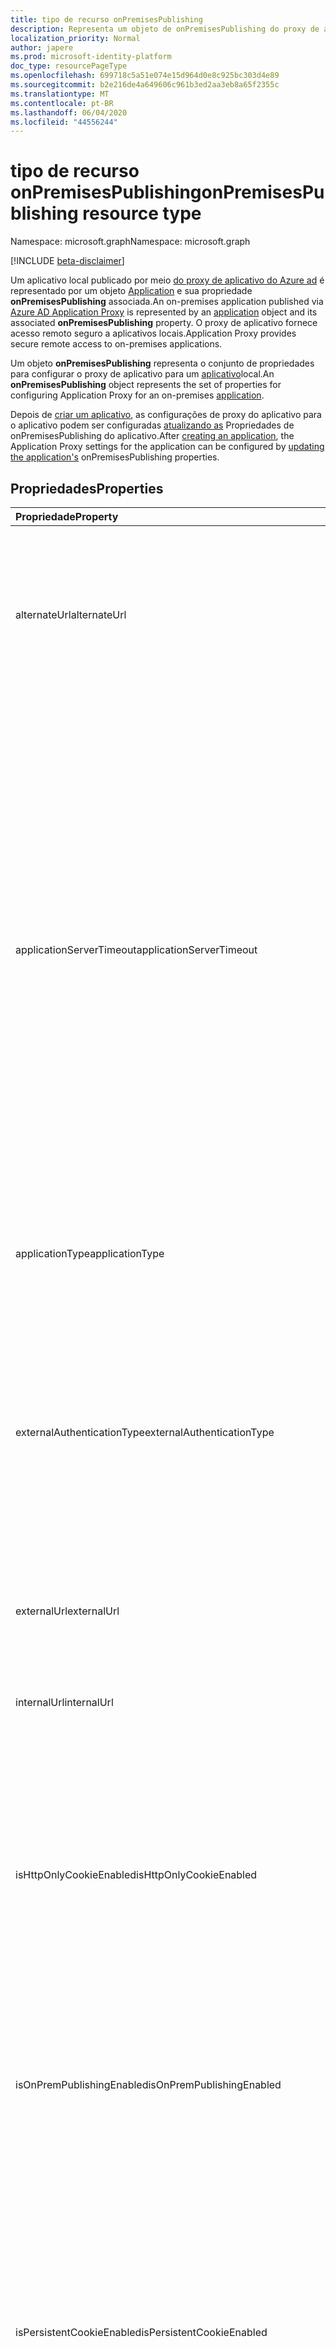 ```yaml
---
title: tipo de recurso onPremisesPublishing
description: Representa um objeto de onPremisesPublishing do proxy de aplicativo.
localization_priority: Normal
author: japere
ms.prod: microsoft-identity-platform
doc_type: resourcePageType
ms.openlocfilehash: 699718c5a51e074e15d964d0e8c925bc303d4e89
ms.sourcegitcommit: b2e216de4a649606c961b3ed2aa3eb8a65f2355c
ms.translationtype: MT
ms.contentlocale: pt-BR
ms.lasthandoff: 06/04/2020
ms.locfileid: "44556244"
---
```

# <a name="onpremisespublishing-resource-type"></a><span data-ttu-id="df0d9-103">tipo de recurso onPremisesPublishing</span><span class="sxs-lookup"><span data-stu-id="df0d9-103">onPremisesPublishing resource type</span></span>

<span data-ttu-id="df0d9-104">Namespace: microsoft.graph</span><span class="sxs-lookup"><span data-stu-id="df0d9-104">Namespace: microsoft.graph</span></span>

[!INCLUDE [beta-disclaimer](../../includes/beta-disclaimer.md)]

<span data-ttu-id="df0d9-105">Um aplicativo local publicado por meio [do proxy de aplicativo do Azure ad](https://aka.ms/whyappproxy) é representado por um objeto [Application](application.md) e sua propriedade **onPremisesPublishing** associada.</span><span class="sxs-lookup"><span data-stu-id="df0d9-105">An on-premises application published via [Azure AD Application Proxy](https://aka.ms/whyappproxy) is represented by an [application](application.md) object and its associated **onPremisesPublishing** property.</span></span> <span data-ttu-id="df0d9-106">O proxy de aplicativo fornece acesso remoto seguro a aplicativos locais.</span><span class="sxs-lookup"><span data-stu-id="df0d9-106">Application Proxy provides secure remote access to on-premises applications.</span></span>

<span data-ttu-id="df0d9-107">Um objeto **onPremisesPublishing** representa o conjunto de propriedades para configurar o proxy de aplicativo para um [aplicativo](application.md)local.</span><span class="sxs-lookup"><span data-stu-id="df0d9-107">An **onPremisesPublishing** object represents the set of properties for configuring Application Proxy for an on-premises [application](application.md).</span></span> 

<span data-ttu-id="df0d9-108">Depois de [criar um aplicativo](../api/application-post-applications.md), as configurações de proxy do aplicativo para o aplicativo podem ser configuradas [atualizando as](../api/application-update.md) Propriedades de onPremisesPublishing do aplicativo.</span><span class="sxs-lookup"><span data-stu-id="df0d9-108">After [creating an application](../api/application-post-applications.md), the Application Proxy settings for the application can be configured by [updating the application's](../api/application-update.md) onPremisesPublishing properties.</span></span>

## <a name="properties"></a><span data-ttu-id="df0d9-109">Propriedades</span><span class="sxs-lookup"><span data-stu-id="df0d9-109">Properties</span></span>

| <span data-ttu-id="df0d9-110">Propriedade</span><span class="sxs-lookup"><span data-stu-id="df0d9-110">Property</span></span>|<span data-ttu-id="df0d9-111">Tipo</span><span class="sxs-lookup"><span data-stu-id="df0d9-111">Type</span></span>|<span data-ttu-id="df0d9-112">Descrição</span><span class="sxs-lookup"><span data-stu-id="df0d9-112">Description</span></span>|
|:---------------|:--------|:----------|
|<span data-ttu-id="df0d9-113">alternateUrl</span><span class="sxs-lookup"><span data-stu-id="df0d9-113">alternateUrl</span></span>|<span data-ttu-id="df0d9-114">String</span><span class="sxs-lookup"><span data-stu-id="df0d9-114">String</span></span>| <span data-ttu-id="df0d9-115">Se você estiver configurando um gerente de tráfego na frente de vários aplicativos de proxy de aplicativo, o alternateUrl será a URL amigável para o usuário que apontará para o Gerenciador de tráfego.</span><span class="sxs-lookup"><span data-stu-id="df0d9-115">If you are configuring a traffic manager in front of multiple App Proxy applications, the alternateUrl is the user-friendly URL that will point to the traffic manager.</span></span> |
|<span data-ttu-id="df0d9-116">applicationServerTimeout</span><span class="sxs-lookup"><span data-stu-id="df0d9-116">applicationServerTimeout</span></span>|<span data-ttu-id="df0d9-117">String</span><span class="sxs-lookup"><span data-stu-id="df0d9-117">String</span></span>| <span data-ttu-id="df0d9-118">A duração que o conector aguardará por uma resposta do aplicativo backend antes de fechar a conexão.</span><span class="sxs-lookup"><span data-stu-id="df0d9-118">The duration the connector will wait for a response from the backend application before closing the connection.</span></span> <span data-ttu-id="df0d9-119">Os valores possíveis são `default` : `long` .</span><span class="sxs-lookup"><span data-stu-id="df0d9-119">Possible values are `default`, `long`.</span></span> <span data-ttu-id="df0d9-120">Quando definido como padrão, o tempo limite do aplicativo de back-end tem um tamanho de 85 segundos.</span><span class="sxs-lookup"><span data-stu-id="df0d9-120">When set to default, the backend application timeout has a length of 85 seconds.</span></span> <span data-ttu-id="df0d9-121">Quando definido como Long, o tempo limite de back-end é aumentado para 180 segundos.</span><span class="sxs-lookup"><span data-stu-id="df0d9-121">When set to long, the backend timeout is increased to 180 seconds.</span></span> <span data-ttu-id="df0d9-122">Use `long` se o servidor levar mais de 85 segundos para responder às solicitações ou se você não conseguir acessar o aplicativo e o status de erro for "tempo limite de back-end".</span><span class="sxs-lookup"><span data-stu-id="df0d9-122">Use `long` if your server takes more than 85 seconds to respond to requests or if you are unable to access the application and the error status is "Backend Timeout".</span></span> <span data-ttu-id="df0d9-123">O valor padrão é `default`.</span><span class="sxs-lookup"><span data-stu-id="df0d9-123">Default value is `default`.</span></span> |
|<span data-ttu-id="df0d9-124">applicationType</span><span class="sxs-lookup"><span data-stu-id="df0d9-124">applicationType</span></span>|<span data-ttu-id="df0d9-125">Cadeia de caracteres</span><span class="sxs-lookup"><span data-stu-id="df0d9-125">String</span></span>| <span data-ttu-id="df0d9-126">Indica se este aplicativo é um aplicativo configurado de proxy de aplicativo.</span><span class="sxs-lookup"><span data-stu-id="df0d9-126">Indicates if this application is an Application Proxy configured application.</span></span> <span data-ttu-id="df0d9-127">Isso é predefinido pelo sistema.</span><span class="sxs-lookup"><span data-stu-id="df0d9-127">This is pre-set by the system.</span></span> <span data-ttu-id="df0d9-128">Somente leitura.</span><span class="sxs-lookup"><span data-stu-id="df0d9-128">Read-only.</span></span> |
|<span data-ttu-id="df0d9-129">externalAuthenticationType</span><span class="sxs-lookup"><span data-stu-id="df0d9-129">externalAuthenticationType</span></span>|<span data-ttu-id="df0d9-130">String</span><span class="sxs-lookup"><span data-stu-id="df0d9-130">String</span></span>| <span data-ttu-id="df0d9-131">Detalha a configuração de pré-autenticação para o aplicativo.</span><span class="sxs-lookup"><span data-stu-id="df0d9-131">Details the pre-authentication setting for the application.</span></span> <span data-ttu-id="df0d9-132">A pré-autenticação impõe que os usuários devem se autenticar antes de acessar o aplicativo.</span><span class="sxs-lookup"><span data-stu-id="df0d9-132">Pre-authentication enforces that users must authenticate before accessing the app.</span></span> <span data-ttu-id="df0d9-133">PassThru não requer autenticação.</span><span class="sxs-lookup"><span data-stu-id="df0d9-133">Passthru does not require authentication.</span></span> <span data-ttu-id="df0d9-134">Os valores possíveis são: `passthru` e `aadPreAuthentication`.</span><span class="sxs-lookup"><span data-stu-id="df0d9-134">Possible values are: `passthru`, `aadPreAuthentication`.</span></span> |
|<span data-ttu-id="df0d9-135">externalUrl</span><span class="sxs-lookup"><span data-stu-id="df0d9-135">externalUrl</span></span>|<span data-ttu-id="df0d9-136">String</span><span class="sxs-lookup"><span data-stu-id="df0d9-136">String</span></span>| <span data-ttu-id="df0d9-137">A URL externa publicada para o aplicativo.</span><span class="sxs-lookup"><span data-stu-id="df0d9-137">The published external url for the application.</span></span> <span data-ttu-id="df0d9-138">Por exemplo, https://intranet-contoso.msappproxy.net/.</span><span class="sxs-lookup"><span data-stu-id="df0d9-138">For example, https://intranet-contoso.msappproxy.net/.</span></span>  |
|<span data-ttu-id="df0d9-139">internalUrl</span><span class="sxs-lookup"><span data-stu-id="df0d9-139">internalUrl</span></span>|<span data-ttu-id="df0d9-140">String</span><span class="sxs-lookup"><span data-stu-id="df0d9-140">String</span></span>| <span data-ttu-id="df0d9-141">A URL interna do aplicativo.</span><span class="sxs-lookup"><span data-stu-id="df0d9-141">The internal url of the application.</span></span> <span data-ttu-id="df0d9-142">Por exemplo, https://intranet/.</span><span class="sxs-lookup"><span data-stu-id="df0d9-142">For example, https://intranet/.</span></span> |
|<span data-ttu-id="df0d9-143">isHttpOnlyCookieEnabled</span><span class="sxs-lookup"><span data-stu-id="df0d9-143">isHttpOnlyCookieEnabled</span></span>|<span data-ttu-id="df0d9-144">Booliano</span><span class="sxs-lookup"><span data-stu-id="df0d9-144">Boolean</span></span>| <span data-ttu-id="df0d9-145">Indica se o sinalizador de cookie HTTPOnly deve ser definido nos cabeçalhos de resposta HTTP.</span><span class="sxs-lookup"><span data-stu-id="df0d9-145">Indicates if the HTTPOnly cookie flag should be set in the HTTP response headers.</span></span> <span data-ttu-id="df0d9-146">Defina esse valor como `true` para que os cookies de proxy do aplicativo incluam o sinalizador HTTPOnly nos cabeçalhos de resposta http.</span><span class="sxs-lookup"><span data-stu-id="df0d9-146">Set this value to `true` to have Application Proxy cookies include the HTTPOnly flag in the HTTP response headers.</span></span> <span data-ttu-id="df0d9-147">Se estiver usando os serviços de área de trabalho remota, defina esse valor como false.</span><span class="sxs-lookup"><span data-stu-id="df0d9-147">If using Remote Desktop Services, set this value to False.</span></span> <span data-ttu-id="df0d9-148">O valor padrão é `false`.</span><span class="sxs-lookup"><span data-stu-id="df0d9-148">Default value is `false`.</span></span> |
|<span data-ttu-id="df0d9-149">isOnPremPublishingEnabled</span><span class="sxs-lookup"><span data-stu-id="df0d9-149">isOnPremPublishingEnabled</span></span>|<span data-ttu-id="df0d9-150">Booliano</span><span class="sxs-lookup"><span data-stu-id="df0d9-150">Boolean</span></span>| <span data-ttu-id="df0d9-151">Indica se o aplicativo está sendo publicado no momento por meio do proxy de aplicativo ou não.</span><span class="sxs-lookup"><span data-stu-id="df0d9-151">Indicates if the application is currently being published via Application Proxy or not.</span></span> <span data-ttu-id="df0d9-152">Isso é predefinido pelo sistema.</span><span class="sxs-lookup"><span data-stu-id="df0d9-152">This is pre-set by the system.</span></span> <span data-ttu-id="df0d9-153">Somente leitura.</span><span class="sxs-lookup"><span data-stu-id="df0d9-153">Read-only.</span></span> |
|<span data-ttu-id="df0d9-154">isPersistentCookieEnabled</span><span class="sxs-lookup"><span data-stu-id="df0d9-154">isPersistentCookieEnabled</span></span>|<span data-ttu-id="df0d9-155">Booliano</span><span class="sxs-lookup"><span data-stu-id="df0d9-155">Boolean</span></span>| <span data-ttu-id="df0d9-156">Indica se o sinalizador de cookie persistente deve ser definido nos cabeçalhos de resposta HTTP.</span><span class="sxs-lookup"><span data-stu-id="df0d9-156">Indicates if the Persistent cookie flag should be set in the HTTP response headers.</span></span> <span data-ttu-id="df0d9-157">Mantenha este valor definido como `false` .</span><span class="sxs-lookup"><span data-stu-id="df0d9-157">Keep this value set to `false`.</span></span> <span data-ttu-id="df0d9-158">Use essa configuração apenas para aplicativos que não podem compartilhar cookies entre processos.</span><span class="sxs-lookup"><span data-stu-id="df0d9-158">Only use this setting for applications that can't share cookies between processes.</span></span> <span data-ttu-id="df0d9-159">Para obter mais informações sobre configurações de cookie, consulte [configurações de cookie para acessar aplicativos locais no Azure Active Directory](https://docs.microsoft.com/azure/active-directory/manage-apps/application-proxy-configure-cookie-settings).</span><span class="sxs-lookup"><span data-stu-id="df0d9-159">For more information about cookie settings, see [Cookie settings for accessing on-premises applications in Azure Active Directory](https://docs.microsoft.com/azure/active-directory/manage-apps/application-proxy-configure-cookie-settings).</span></span> <span data-ttu-id="df0d9-160">O valor padrão é `false`.</span><span class="sxs-lookup"><span data-stu-id="df0d9-160">Default value is `false`.</span></span> |
|<span data-ttu-id="df0d9-161">isSecureCookieEnabled</span><span class="sxs-lookup"><span data-stu-id="df0d9-161">isSecureCookieEnabled</span></span>|<span data-ttu-id="df0d9-162">Booliano</span><span class="sxs-lookup"><span data-stu-id="df0d9-162">Boolean</span></span>| <span data-ttu-id="df0d9-163">Indica se o sinalizador de cookie seguro deve ser definido nos cabeçalhos de resposta HTTP.</span><span class="sxs-lookup"><span data-stu-id="df0d9-163">Indicates if the Secure cookie flag should be set in the HTTP response headers.</span></span> <span data-ttu-id="df0d9-164">Defina esse valor como `true` para transmitir cookies por meio de um canal seguro, como uma solicitação HTTPS criptografada.</span><span class="sxs-lookup"><span data-stu-id="df0d9-164">Set this value to `true` to transmit cookies over a secure channel such as an encrypted HTTPS request.</span></span> <span data-ttu-id="df0d9-165">O valor padrão é `true`.</span><span class="sxs-lookup"><span data-stu-id="df0d9-165">Default value is `true`.</span></span>|
|<span data-ttu-id="df0d9-166">isTranslateHostHeaderEnabled</span><span class="sxs-lookup"><span data-stu-id="df0d9-166">isTranslateHostHeaderEnabled</span></span>|<span data-ttu-id="df0d9-167">Booliano</span><span class="sxs-lookup"><span data-stu-id="df0d9-167">Boolean</span></span>| <span data-ttu-id="df0d9-168">Indica se o aplicativo deve traduzir URLs nos cabeçalhos de resposta.</span><span class="sxs-lookup"><span data-stu-id="df0d9-168">Indicates if the application should translate urls in the reponse headers.</span></span> <span data-ttu-id="df0d9-169">Mantenha esse valor como `true` a menos que seu aplicativo requerido o cabeçalho de host original na solicitação de autenticação.</span><span class="sxs-lookup"><span data-stu-id="df0d9-169">Keep this value as `true` unless your application required the original host header in the authentication request.</span></span> <span data-ttu-id="df0d9-170">O valor padrão é `true`.</span><span class="sxs-lookup"><span data-stu-id="df0d9-170">Default value is `true`.</span></span>|
|<span data-ttu-id="df0d9-171">isTranslateLinksInBodyEnabled</span><span class="sxs-lookup"><span data-stu-id="df0d9-171">isTranslateLinksInBodyEnabled</span></span>|<span data-ttu-id="df0d9-172">Booliano</span><span class="sxs-lookup"><span data-stu-id="df0d9-172">Boolean</span></span>| <span data-ttu-id="df0d9-173">Indica se o aplicativo deve traduzir URLs no corpo do aplicativo.</span><span class="sxs-lookup"><span data-stu-id="df0d9-173">Indicates if the application should translate urls in the application body.</span></span> <span data-ttu-id="df0d9-174">Mantenha esse valor como `false` a menos que você tenha links HTML codificados para outros aplicativos locais e não use domínios personalizados.</span><span class="sxs-lookup"><span data-stu-id="df0d9-174">Keep this value as `false` unless you have hardcoded HTML links to other on-premises applications and don't use custom domains.</span></span> <span data-ttu-id="df0d9-175">Para obter mais informações, consulte [conversão de link com o proxy de aplicativo](https://docs.microsoft.com/azure/active-directory/manage-apps/application-proxy-configure-hard-coded-link-translation).</span><span class="sxs-lookup"><span data-stu-id="df0d9-175">For more information, see [Link translation with Application Proxy](https://docs.microsoft.com/azure/active-directory/manage-apps/application-proxy-configure-hard-coded-link-translation).</span></span> <span data-ttu-id="df0d9-176">O valor padrão é `false`.</span><span class="sxs-lookup"><span data-stu-id="df0d9-176">Default value is `false`.</span></span>|
|<span data-ttu-id="df0d9-177">singleSignOnSettings</span><span class="sxs-lookup"><span data-stu-id="df0d9-177">singleSignOnSettings</span></span>|[<span data-ttu-id="df0d9-178">onPremisesPublishingSingleSignOn</span><span class="sxs-lookup"><span data-stu-id="df0d9-178">onPremisesPublishingSingleSignOn</span></span>](onpremisespublishingsinglesignon.md)| <span data-ttu-id="df0d9-179">Representa a configuração de logon único para o aplicativo local.</span><span class="sxs-lookup"><span data-stu-id="df0d9-179">Represents the single sign-on configuration for the on-premises application.</span></span> |
|<span data-ttu-id="df0d9-180">verifiedCustomDomainCertificatesMetadata</span><span class="sxs-lookup"><span data-stu-id="df0d9-180">verifiedCustomDomainCertificatesMetadata</span></span>|[<span data-ttu-id="df0d9-181">verifiedCustomDomainCertificatesMetadata</span><span class="sxs-lookup"><span data-stu-id="df0d9-181">verifiedCustomDomainCertificatesMetadata</span></span>](verifiedcustomdomaincertificatesmetadata.md)| <span data-ttu-id="df0d9-182">Detalhes do certificado associado ao aplicativo quando um domínio personalizado está em uso.</span><span class="sxs-lookup"><span data-stu-id="df0d9-182">Details of the certificate associated with the application when a custom domain is in use.</span></span> <span data-ttu-id="df0d9-183">`null`ao usar o domínio padrão.</span><span class="sxs-lookup"><span data-stu-id="df0d9-183">`null` when using the default domain.</span></span> <span data-ttu-id="df0d9-184">Somente leitura.</span><span class="sxs-lookup"><span data-stu-id="df0d9-184">Read-only.</span></span>|
|<span data-ttu-id="df0d9-185">verifiedCustomDomainKeyCredential</span><span class="sxs-lookup"><span data-stu-id="df0d9-185">verifiedCustomDomainKeyCredential</span></span>|[<span data-ttu-id="df0d9-186">keycredential</span><span class="sxs-lookup"><span data-stu-id="df0d9-186">keyCredential</span></span>](keycredential.md)| <span data-ttu-id="df0d9-187">A credencial de chave associada para o domínio personalizado usado.</span><span class="sxs-lookup"><span data-stu-id="df0d9-187">The associated key credential for the custom domain used.</span></span> |
|<span data-ttu-id="df0d9-188">verifiedCustomDomainPasswordCredential</span><span class="sxs-lookup"><span data-stu-id="df0d9-188">verifiedCustomDomainPasswordCredential</span></span>|[<span data-ttu-id="df0d9-189">passwordCredential</span><span class="sxs-lookup"><span data-stu-id="df0d9-189">passwordCredential</span></span>](passwordcredential.md)| <span data-ttu-id="df0d9-190">A credencial de senha associada para o domínio personalizado usado.</span><span class="sxs-lookup"><span data-stu-id="df0d9-190">The associated password credential for the custom domain used.</span></span> |



## <a name="json-representation"></a><span data-ttu-id="df0d9-191">Representação JSON</span><span class="sxs-lookup"><span data-stu-id="df0d9-191">JSON representation</span></span>

<span data-ttu-id="df0d9-192">Veja a seguir uma representação JSON do recurso.</span><span class="sxs-lookup"><span data-stu-id="df0d9-192">Here is a JSON representation of the resource.</span></span>

<!-- {
  "blockType": "resource",
  "optionalProperties": [

  ],
  "@odata.type": "microsoft.graph.onPremisesPublishing"
}-->

```json
{
  "alternateUrl": "String",
  "applicationServerTimeout": "String",
  "applicationType": "String",
  "externalAuthenticationType": "String",
  "externalUrl": "String",
  "internalUrl": "String",
  "isHttpOnlyCookieEnabled": true,
  "isOnPremPublishingEnabled": true,
  "isPersistentCookieEnabled": true,
  "isSecureCookieEnabled": true,
  "isTranslateHostHeaderEnabled": true,
  "isTranslateLinksInBodyEnabled": true,
  "singleSignOnSettings": {"@odata.type": "microsoft.graph.onPremisesPublishingSingleSignOn"},
  "verifiedCustomDomainCertificatesMetadata": {"@odata.type": "microsoft.graph.verifiedCustomDomainCertificatesMetadata"},
  "verifiedCustomDomainKeyCredential": {"@odata.type": "microsoft.graph.keyCredential"},
  "verifiedCustomDomainPasswordCredential": {"@odata.type": "microsoft.graph.passwordCredential"}
}

```

<!-- uuid: 8fcb5dbc-d5aa-4681-8e31-b001d5168d79
2019-02-04 14:57:30 UTC -->
<!--
{
  "type": "#page.annotation",
  "description": "onPremisesPublishing resource",
  "keywords": "",
  "section": "documentation",
  "tocPath": "",
  "suppressions": []
}
-->
